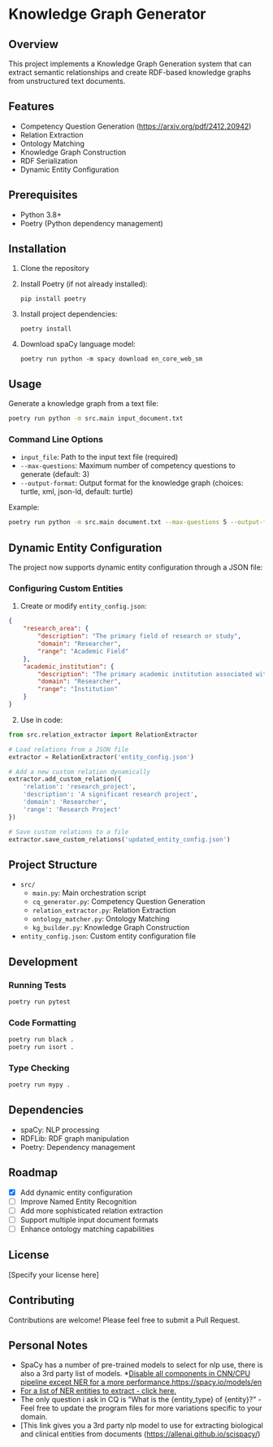 # Knowledge Graph Generator

## Overview

This project implements a Knowledge Graph Generation system that can extract semantic relationships and create RDF-based knowledge graphs from unstructured text documents.

## Features

- Competency Question Generation (https://arxiv.org/pdf/2412.20942)
- Relation Extraction
- Ontology Matching
- Knowledge Graph Construction
- RDF Serialization
- Dynamic Entity Configuration

## Prerequisites

- Python 3.8+
- Poetry (Python dependency management)

## Installation

1. Clone the repository
2. Install Poetry (if not already installed):
   ```
   pip install poetry
   ```

3. Install project dependencies:
   ```
   poetry install
   ```

4. Download spaCy language model:
   ```
   poetry run python -m spacy download en_core_web_sm
   ```

## Usage

Generate a knowledge graph from a text file:

```bash
poetry run python -m src.main input_document.txt
```

### Command Line Options

- `input_file`: Path to the input text file (required)
- `--max-questions`: Maximum number of competency questions to generate (default: 3)
- `--output-format`: Output format for the knowledge graph (choices: turtle, xml, json-ld, default: turtle)

Example:
```bash
poetry run python -m src.main document.txt --max-questions 5 --output-format json-ld
```

## Dynamic Entity Configuration

The project now supports dynamic entity configuration through a JSON file:

### Configuring Custom Entities

1. Create or modify `entity_config.json`:
```json
{
    "research_area": {
        "description": "The primary field of research or study",
        "domain": "Researcher",
        "range": "Academic Field"
    },
    "academic_institution": {
        "description": "The primary academic institution associated with an individual",
        "domain": "Researcher", 
        "range": "Institution"
    }
}
```

2. Use in code:
```python
from src.relation_extractor import RelationExtractor

# Load relations from a JSON file
extractor = RelationExtractor('entity_config.json')

# Add a new custom relation dynamically
extractor.add_custom_relation({
    'relation': 'research_project',
    'description': 'A significant research project',
    'domain': 'Researcher',
    'range': 'Research Project'
})

# Save custom relations to a file
extractor.save_custom_relations('updated_entity_config.json')
```

## Project Structure

- `src/`
  - `main.py`: Main orchestration script
  - `cq_generator.py`: Competency Question Generation
  - `relation_extractor.py`: Relation Extraction
  - `ontology_matcher.py`: Ontology Matching
  - `kg_builder.py`: Knowledge Graph Construction
- `entity_config.json`: Custom entity configuration file

## Development

### Running Tests

```bash
poetry run pytest
```

### Code Formatting

```bash
poetry run black .
poetry run isort .
```

### Type Checking

```bash
poetry run mypy .
```

## Dependencies

- spaCy: NLP processing
- RDFLib: RDF graph manipulation
- Poetry: Dependency management

## Roadmap

- [x] Add dynamic entity configuration
- [ ] Improve Named Entity Recognition
- [ ] Add more sophisticated relation extraction
- [ ] Support multiple input document formats
- [ ] Enhance ontology matching capabilities

## License

[Specify your license here]

## Contributing

Contributions are welcome! Please feel free to submit a Pull Request.


## Personal Notes

* SpaCy has a number of pre-trained models to select for nlp use, there is also a 3rd party list of models.
*[Disable all components in CNN/CPU pipeline except NER for a more performance.](https://spacy.io/models/en)https://spacy.io/models/en
* [For a list of NER entities to extract - click here.](https://towardsdatascience.com/explorations-in-named-entity-recognition-and-was-eleanor-roosevelt-right-671271117218)
* The only question i ask in CQ is "What is the {entity_type} of {entity}?" - Feel free to update the program files for more variations specific to your domain.
* [This link gives you a 3rd party nlp model to use for extracting biological and clinical entities from documents (https://allenai.github.io/scispacy/)
